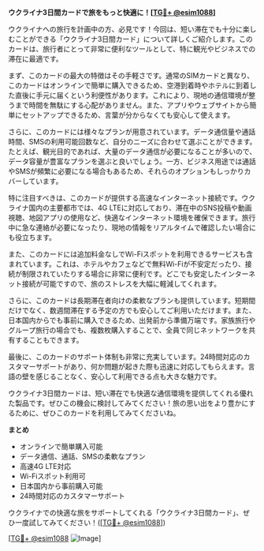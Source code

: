 **ウクライナ3日間カードで旅をもっと快適に！[[TG💪+ @esim1088](https://t.me/s/esim1088)]**

ウクライナへの旅行を計画中の方、必見です！今回は、短い滞在でも十分に楽しむことができる「ウクライナ3日間カード」について詳しくご紹介します。このカードは、旅行者にとって非常に便利なツールとして、特に観光やビジネスでの滞在に最適です。

まず、このカードの最大の特徴はその手軽さです。通常のSIMカードと異なり、このカードはオンラインで簡単に購入できるため、空港到着時やホテルに到着した直後に手元に届くという利便性があります。これにより、現地の通信環境が整うまで時間を無駄にする心配がありません。また、アプリやウェブサイトから簡単にセットアップできるため、言葉が分からなくても安心して使えます。

さらに、このカードには様々なプランが用意されています。データ通信量や通話時間、SMSの利用可能回数など、自分のニーズに合わせて選ぶことができます。たとえば、観光目的であれば、大量のデータ通信が必要になることが多いので、データ容量が豊富なプランを選ぶと良いでしょう。一方、ビジネス用途では通話やSMSが頻繁に必要になる場合もあるため、それらのオプションもしっかりカバーしています。

特に注目すべきは、このカードが提供する高速なインターネット接続です。ウクライナ国内の主要都市では、4G LTEに対応しており、滞在中のSNS投稿や動画視聴、地図アプリの使用など、快適なインターネット環境を確保できます。旅行中に急な連絡が必要になったり、現地の情報をリアルタイムで確認したい場合にも役立ちます。

また、このカードには追加料金なしでWi-Fiスポットを利用できるサービスも含まれています。これは、ホテルやカフェなどで無料Wi-Fiが不安定だったり、接続が制限されていたりする場合に非常に便利です。どこでも安定したインターネット接続が可能ですので、旅のストレスを大幅に軽減してくれます。

さらに、このカードは長期滞在者向けの柔軟なプランも提供しています。短期間だけでなく、数週間滞在する予定の方でも安心してご利用いただけます。また、日本国内からでも事前に購入できるため、出発前から準備万端です。家族旅行やグループ旅行の場合でも、複数枚購入することで、全員で同じネットワークを共有することもできます。

最後に、このカードのサポート体制も非常に充実しています。24時間対応のカスタマーサポートがあり、何か問題が起きた際も迅速に対応してもらえます。言語の壁を感じることなく、安心して利用できる点も大きな魅力です。

ウクライナ3日間カードは、短い滞在でも快適な通信環境を提供してくれる優れた製品です。ぜひこの機会に検討してみてください！旅の思い出をより豊かにするために、ぜひこのカードを利用してみてくださいね。

**まとめ**
- オンラインで簡単購入可能
- データ通信、通話、SMSの柔軟なプラン
- 高速4G LTE対応
- Wi-Fiスポット利用可
- 日本国内から事前購入可能
- 24時間対応のカスタマーサポート

ウクライナでの快適な旅をサポートしてくれる「ウクライナ3日間カード」、ぜひ一度試してみてください！([[TG💪+ @esim1088](https://t.me/s/esim1088)])

[[TG💪+ @esim1088](https://t.me/s/esim1088) ![Image](https://i.postimg.cc/Y0z9fWf4/image.png)]